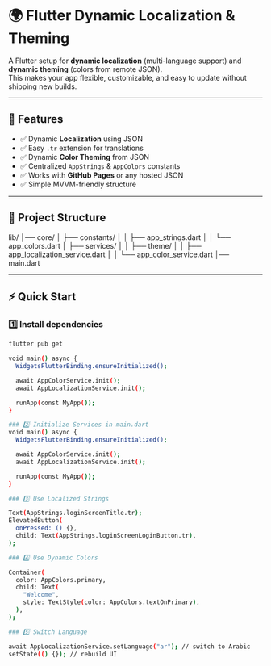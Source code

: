 # 🌍 Flutter Dynamic Localization & Theming

A Flutter setup for **dynamic localization** (multi-language support) and **dynamic theming** (colors from remote JSON).  
This makes your app flexible, customizable, and easy to update without shipping new builds.

---

## 🚀 Features
- ✅ Dynamic **Localization** using JSON  
- ✅ Easy `.tr` extension for translations  
- ✅ Dynamic **Color Theming** from JSON  
- ✅ Centralized `AppStrings` & `AppColors` constants  
- ✅ Works with **GitHub Pages** or any hosted JSON  
- ✅ Simple MVVM-friendly structure  

---

## 📂 Project Structure
lib/
│── core/
│ ├── constants/
│ │ ├── app_strings.dart
│ │ └── app_colors.dart
│ ├── services/
│ │ ├── theme/
│ │   ├── app_localization_service.dart
│ │   └── app_color_service.dart
│── main.dart

---

## ⚡ Quick Start

### 1️⃣ Install dependencies
```bash
flutter pub get

void main() async {
  WidgetsFlutterBinding.ensureInitialized();

  await AppColorService.init();
  await AppLocalizationService.init();

  runApp(const MyApp());
}

### 2️⃣ Initialize Services in main.dart
void main() async {
  WidgetsFlutterBinding.ensureInitialized();

  await AppColorService.init();
  await AppLocalizationService.init();

  runApp(const MyApp());
}

### 3️⃣ Use Localized Strings

Text(AppStrings.loginScreenTitle.tr);
ElevatedButton(
  onPressed: () {},
  child: Text(AppStrings.loginScreenLoginButton.tr),
);

### 4️⃣ Use Dynamic Colors

Container(
  color: AppColors.primary,
  child: Text(
    "Welcome",
    style: TextStyle(color: AppColors.textOnPrimary),
  ),
);

### 5️⃣ Switch Language

await AppLocalizationService.setLanguage("ar"); // switch to Arabic
setState(() {}); // rebuild UI






